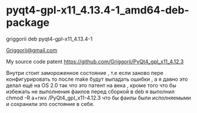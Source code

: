 # pyqt4-gpl-x11_4.13.4-1_amd64-deb-package
griggorii deb pyqt4-gpl-x11_4.13.4-1

Griggorii@gmail.com

My source code patent https://github.com/Griggorii/PyQt4_gpl_x11_4.12.3

Внутри стоит замороженное состояние , т.е если заново пере конфигурировать то после make будут выпадать ошибки , а я давно это делал ещё на OS 2.0 так что это патент на века , кроме того что бы избежать не выполнения фаилов перед сборкой в deb я выполнил 
chmod -R a+rwx /PyQt4_gpl_x11-4.12.3 что бы фаилы были исполняемыми и сохранили это состояние в себе.

